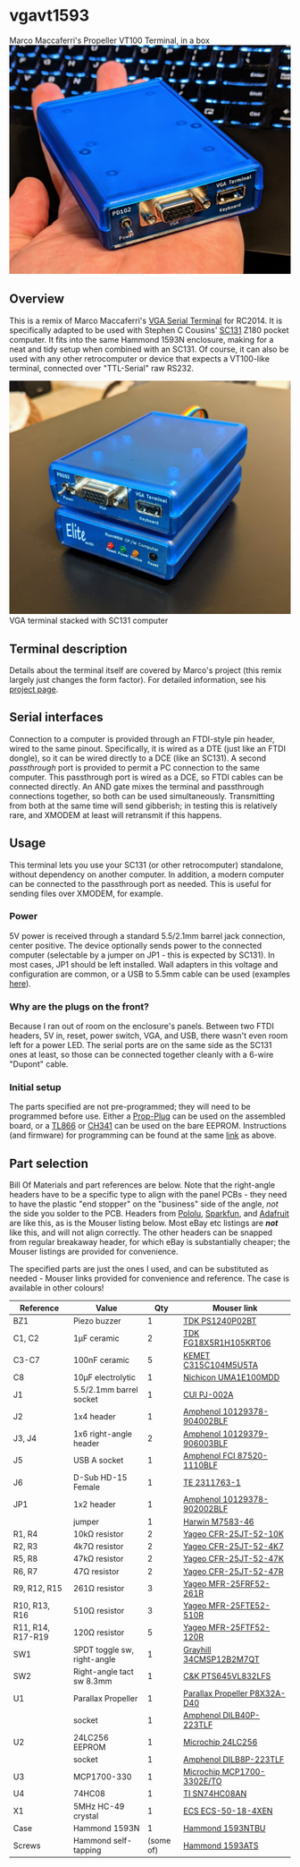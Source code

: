 # vgavt1593
 Marco Maccaferri's Propeller VT100 Terminal, in a box
![Assembled VGA terminal](/img/assembled.jpg)

## Overview
This is a remix of Marco Maccaferri's [VGA Serial Terminal](https://github.com/maccasoft/propeller-vt100-terminal) for RC2014. It is specifically adapted to be used with Stephen C Cousins' [SC131](https://smallcomputercentral.wordpress.com/sc131-z180-pocket-computer/) Z180 pocket computer. It fits into the same Hammond 1593N enclosure, making for a neat and tidy setup when combined with an SC131. Of course, it can also be used with any other retrocomputer or device that expects a VT100-like terminal, connected over "TTL-Serial" raw RS232.

![Stacked with SC131](/img/stacked.jpg)
VGA terminal stacked with SC131 computer

## Terminal description
Details about the terminal itself are covered by Marco's project (this remix largely just changes the form factor). For detailed information, see his [project page](https://github.com/maccasoft/propeller-vt100-terminal).

## Serial interfaces
Connection to a computer is provided through an FTDI-style pin header, wired to the same pinout. Specifically, it is wired as a DTE (just like an FTDI dongle), so it can be wired directly to a DCE (like an SC131). A second *passthrough* port is provided to permit a PC connection to the same computer. This passthrough port is wired as a DCE, so FTDI cables can be connected directly. An AND gate mixes the terminal and passthrough connections together, so both can be used simultaneously. Transmitting from both at the same time will send gibberish; in testing this is relatively rare, and XMODEM at least will retransmit if this happens.

## Usage
This terminal lets you use your SC131 (or other retrocomputer) standalone, without dependency on another computer. In addition, a modern computer can be connected to the passthrough port as needed. This is useful for sending files over XMODEM, for example.

### Power
5V power is received through a standard 5.5/2.1mm barrel jack connection, center positive. The device optionally sends power to the connected computer (selectable by a jumper on JP1 - this is expected by SC131). In most cases, JP1 should be left installed. Wall adapters in this voltage and configuration are common, or a USB to 5.5mm cable can be used (examples [here](https://www.ebay.com/sch/i.html?_nkw=usb+to+5.5mm)).

### Why are the plugs on the front?
Because I ran out of room on the enclosure's panels. Between two FTDI headers, 5V in, reset, power switch, VGA, and USB, there wasn't even room left for a power LED. The serial ports are on the same side as the SC131 ones at least, so those can be connected together cleanly with a 6-wire "Dupont" cable.

### Initial setup
The parts specified are not pre-programmed; they will need to be programmed before use. Either a [Prop-Plug](https://www.mouser.com/ProductDetail/32201) can be used on the assembled board, or a [TL866](https://www.ebay.com/sch/i.html?_nkw=tl866ii+plus) or [CH341](https://www.ebay.com/sch/i.html?_nkw=ch341a+programmer) can be used on the bare EEPROM. Instructions (and firmware) for programming can be found at the same [link](https://github.com/maccasoft/propeller-vt100-terminal) as above.

## Part selection
Bill Of Materials and part references are below. Note that the right-angle headers have to be a specific type to align with the panel PCBs - they need to have the plastic "end stopper" on the "business" side of the angle, *not* the side you solder to the PCB. Headers from [Pololu](https://www.pololu.com/product/967), [Sparkfun](https://www.sparkfun.com/products/553), and [Adafruit](https://www.adafruit.com/product/1540) are like this, as is the Mouser listing below. Most eBay etc listings are ***not*** like this, and will not align correctly. The other headers can be snapped from regular breakaway header, for which eBay is substantially cheaper; the Mouser listings are provided for convenience.

The specified parts are just the ones I used, and can be substituted as needed - Mouser links provided for convenience and reference. The case is available in other colours!

| Reference | Value | Qty | Mouser link |
| --------- | ----- | --- | ----------- |
| BZ1 | Piezo buzzer | 1 | [TDK PS1240P02BT](https://www.mouser.com/ProductDetail/810-PS1240P02BT) |
| C1, C2 | 1μF ceramic | 2 | [TDK FG18X5R1H105KRT06](https://www.mouser.com/ProductDetail/FG18X5R1H105KRT06) |
| C3-C7 | 100nF ceramic | 5 | [KEMET C315C104M5U5TA](https://www.mouser.com/ProductDetail/C315C104M5U5TA7303) |
| C8 | 10μF electrolytic | 1 | [Nichicon UMA1E100MDD](https://www.mouser.com/ProductDetail/UMA1E100MDD) |
| J1 | 5.5/2.1mm barrel socket | 1 | [CUI PJ-002A](https://www.mouser.com/ProductDetail/490-PJ-002A) |
| J2 | 1x4 header | 1 | [Amphenol 10129378-904002BLF](https://www.mouser.com/ProductDetail/10129378-904002BLF) |
| J3, J4 | 1x6 right-angle header | 2 | [Amphenol 10129379-906003BLF](https://www.mouser.com/ProductDetail/10129379-906003BLF) |
| J5 | USB A socket | 1 | [Amphenol FCI 87520-1110BLF](https://www.mouser.com/ProductDetail/649-87520-1110BLF) |
| J6 | D-Sub HD-15 Female | 1 | [TE 2311763-1](https://www.mouser.com/ProductDetail/571-2311763-1) |
| JP1 | 1x2 header | 1 | [Amphenol 10129378-902002BLF](https://www.mouser.com/ProductDetail/10129378-902002BLF) |
| | jumper | 1 | [Harwin M7583-46](https://www.mouser.com/ProductDetail/M7583-46)
| R1, R4 | 10kΩ resistor | 2 | [Yageo CFR-25JT-52-10K](https://www.mouser.com/ProductDetail/CFR-25JT-52-10K) |
| R2, R3 | 4k7Ω resistor | 2 | [Yageo CFR-25JT-52-4K7](https://www.mouser.com/ProductDetail/CFR-25JT-52-4K7) |
| R5, R8 | 47kΩ resistor | 2 | [Yageo CFR-25JT-52-47K](https://www.mouser.com/ProductDetail/CFR-25JT-52-47K) |
| R6, R7 | 47Ω resistor | 2 | [Yageo CFR-25JT-52-47R](https://www.mouser.com/ProductDetail/CFR-25JT-52-47R) |
| R9, R12, R15 | 261Ω resistor | 3 | [Yageo MFR-25FRF52-261R](https://www.mouser.com/ProductDetail/603-MFR-25FRF52-261R) |
| R10, R13, R16 | 510Ω resistor | 3 | [Yageo MFR-25FTE52-510R](https://www.mouser.com/ProductDetail/603-MFR-25FTE52-510R) |
| R11, R14, R17-R19 | 120Ω resistor | 5 | [Yageo MFR-25FTF52-120R](https://www.mouser.com/ProductDetail/603-MFR-25FTF52-120R) |
| SW1 | SPDT toggle sw, right-angle | 1 | [Grayhill 34CMSP12B2M7QT](https://www.mouser.com/ProductDetail/706-34CMSP12B2M7QT) |
| SW2 | Right-angle tact sw 8.3mm | 1 | [C&K PTS645VL832LFS](https://www.mouser.com/ProductDetail/611-PTS645VL832) |
| U1 | Parallax Propeller | 1 | [Parallax Propeller P8X32A-D40](https://www.mouser.com/ProductDetail/619-P8X32A-D40) |
| | socket | 1 | [Amphenol DILB40P-223TLF](https://www.mouser.com/ProductDetail/DILB40P-223TLF) |
| U2 | 24LC256 EEPROM | 1 | [Microchip 24LC256](https://www.mouser.com/ProductDetail/579-24LC256-I-P) |
| | socket | 1 | [Amphenol DILB8P-223TLF](https://www.mouser.com/ProductDetail/DILB8P-223TLF) |
| U3 | MCP1700-330 | 1 | [Microchip MCP1700-3302E/TO](https://www.mouser.com/ProductDetail/579-MCP1700-3302E-TO) |
| U4 | 74HC08 | 1 | [TI SN74HC08AN](https://www.mouser.com/ProductDetail/595-SN74HC08AN) |
| X1 | 5MHz HC-49 crystal | 1 | [ECS ECS-50-18-4XEN](https://www.mouser.com/ProductDetail/520-50-18-4XEN) |
| Case | Hammond 1593N | 1 | [Hammond 1593NTBU](https://www.mouser.com/ProductDetail/546-1593NTBU) |
| Screws | Hammond self-tapping | (some of) | [Hammond 1593ATS](https://www.mouser.com/ProductDetail/546-1593ATS100) |
